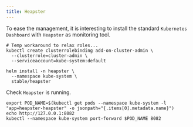 ```yaml
---
title: Heapster
---
```


To ease the management, it is interesting to install the standard `Kubernetes Dashboard` with `Heapster` as monitoring tool.

```shell
# Temp workaround to relax roles...
kubectl create clusterrolebinding add-on-cluster-admin \
  --clusterrole=cluster-admin \
  --serviceaccount=kube-system:default
```

```shell
helm install -n heapster \
  --namespace kube-system \
  stable/heapster
```

Check `Heapster` is running.

```shell
export POD_NAME=$(kubectl get pods --namespace kube-system -l "app=heapster-heapster" -o jsonpath="{.items[0].metadata.name}")
echo http://127.0.0.1:8082
kubectl --namespace kube-system port-forward $POD_NAME 8082
```
